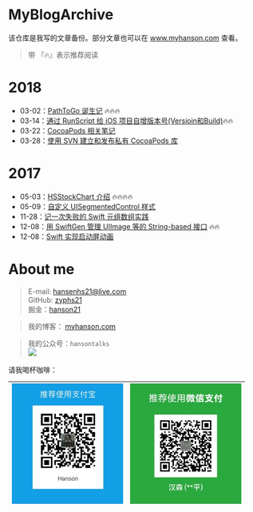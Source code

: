 # MyBlogArchive

该仓库是我写的文章备份。部分文章也可以在 www.myhanson.com 查看。
> 带 『🔥』表示推荐阅读

# 2018

- 03-02：[PathToGo 诞生记](/2018/PathToGo诞生记_20180302.md) 🔥🔥🔥
- 03-14：[通过 RunScript 给 iOS 项目自增版本号(Versioin和Build)](/2018/通过RunScript给iOS项目自增版本号(Versioin和Build)_20180314.md)🔥🔥
- 03-22：[CocoaPods 相关笔记](/2018/CocoaPods相关笔记_20180322.md)
- 03-28：[使用 SVN 建立和发布私有 CocoaPods 库](/2018/使用SVN建立和发布私有CocoaPods库_20180328.md) 

# 2017

- 05-03：[HSStockChart 介绍](/2017/HSStockChart介绍.md) 🔥🔥🔥🔥
- 05-09：[自定义 UISegmentedControl 样式](/2017/自定义UISegmentedControl样式.md)
- 11-28：[记一次失败的 Swift 元组数组实践](/2017/记一次失败的Swift元组数组实践.md)
- 12-08：[用 SwiftGen 管理 UIImage 等的 String-based 接口](/2017/用SwiftGen管理UIImage等的String-based接口20171208.md) 🔥🔥
- 12-08：[Swift 实现启动屏动画](/2017/Swift实现启动屏动画.md)


# About me

> E-mail: hansenhs21@live.com   
> GitHub: [zyphs21](https://github.com/zyphs21)   
> 掘金：[hanson21](https://juejin.im/user/58748a38a22b9d0058a104d5)

> 我的博客： [myhanson.com](www.myhanson.com)

> 我的公众号：`hansontalks`  
![](https://raw.githubusercontent.com/zyphs21/HSStockChart/master/DemoScreenshot/qrcode_for_hansontalk.jpg)

请我喝杯咖啡：

<img src="https://raw.githubusercontent.com/zyphs21/MyBlogArchive/master/OtherResources/alipay.jpg" width = "223" height = "241" alt="AliPay" align=center /> | <img src="https://raw.githubusercontent.com/zyphs21/MyBlogArchive/master/OtherResources/wechatpay.jpg" width = "223" height = "241" alt="AliPay" align=center />
--------------------- | ---------------------

